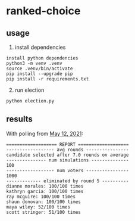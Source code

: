 # ranked-choice

## usage
1. install dependencies
```
install python dependencies
python3 -m venv .venv
source .venv/bin/activate
pip install --upgrade pip
pip install -r requirements.txt
```
2. run election
```
python election.py
```

## results
With polling from [May 12, 2021](https://www.nydailynews.com/news/politics/nyc-elections-2021/ny-nyc-mayoral-race-poll-latest-20210513-o6g7vjptdfgwzelttmin5t6qla-story.html):
```
=================== REPORT ===================
------------------ avg rounds ----------------
candidate selected after 7.0 rounds on average
--------------- num simulations --------------
100
------------------ num voters ----------------
1000
------------- eliminated by round 5 ----------
dianne morales: 100/100 times
kathryn garcia: 100/100 times
ray mcguire: 100/100 times
shaun donovan: 100/100 times
maya wiley: 52/100 times
scott stringer: 51/100 times
```